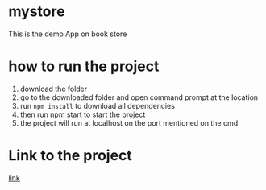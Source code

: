 # mystore
This is the demo App on book store

# how to run the project
1. download the folder
2. go to the downloaded folder and open command prompt at the location
3. run ` npm install ` to download all dependencies 
4. then run npm start to start the project
5. the project will run at localhost on the port mentioned on the cmd

# Link to the project
[link](https://krikal-store.herokuapp.com/)
